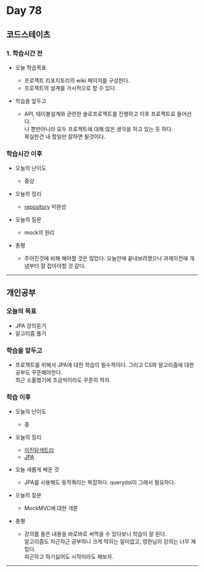 # Day 78

## 코드스테이츠

### 1. 학습시간 전
* 오늘 학습목표

    - 프로젝트 리포지토리의 wiki 페이지를 구성한다.
    - 프로젝트의 설계를 가시적으로 할 수 있다.

* 학습을 앞두고

    - API, 테이블설계와 관련한 솔로프로젝트를 진행하고 이후 프로젝트로 들어선다.  
    나 뿐만아니라 모두 프로젝트에 대해 많은 생각을 하고 있는 듯 하다.  
    확실한건 내 할일만 잘하면 될것이다.
 

### 학습시간 이후
* 오늘의 난이도

    - 중상
* 오늘의 정리

    - [repository](https://github.com/liean17/code-states-solo-project) 미완성

* 오늘의 질문

    - mock의 원리

* 총평 

    - 주어진것에 비해 해야할 것은 많았다. 오늘안에 끝내보려했으나 과제이전에 개념부터 잘 잡아야할 것 같다.
---
## 개인공부  

### 오늘의 목표
- JPA 강의듣기
- 알고리즘 풀기

### 학습을 앞두고

- 프로젝트를 위해서 JPA에 대한 학습이 필수적이다. 그리고 CS와 알고리즘에 대한 공부도 꾸준해야한다.  
최근 소홀했기에 조금씩이라도 꾸준히 하자.

### 학습 이후
* 오늘의 난이도
    - 중
* 오늘의 정리

    - [이진탐색트리](/Book/A_Commom-sense_Guide_To_Data_Structures_And_Algorithms/15_Binary_Search.md)
    - [JPA](/lecture/Spring_DB_2/4_JPA.md)
* 오늘 새롭게 배운 것

    - JPA를 사용해도 동적쿼리는 복잡하다. querydsl이 그래서 필요하다.
* 오늘의 질문

    - MockMVC에 대한 개론
* 총평 

    - 강의를 들은 내용을 바로바로 써먹을 수 있다보니 학습이 잘 된다.  
    알고리즘도 차근차근 공부하니 크게 막히는 일이없고, 영한님의 강의는 너무 재밌다.  
    피곤하고 하기싫어도 시작이라도 해보자.

---
